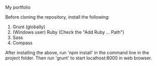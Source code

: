 My portfolio

Before cloning the repository, install the following:

1. Grunt (globally)
2. (Windows user) Ruby (Check the "Add Ruby ... Path")
3. Sass
4. Compass

After installing the above, run 'npm install' in the command line in the project folder. Then run 'grunt' to start localhost:8000 in web browser.